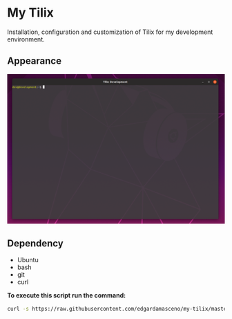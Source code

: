 # My Tilix
Installation, configuration and customization of Tilix for my development environment.

## Appearance
![My Tilix Look](/images/tilix.png)

## Dependency
* Ubuntu
* bash
* git
* curl

**To execute this script run the command:**
```bash
curl -s https://raw.githubusercontent.com/edgardamasceno/my-tilix/master/configure.sh | bash -s
```

